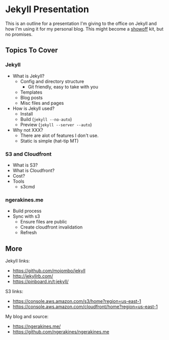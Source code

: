 # Jekyll Presentation

This is an outline for a presentation I'm giving to the office on Jekyll and how I'm using it for my personal blog. This might become a [showoff](https://github.com/schacon/showoff) kit, but no promises.

## Topics To Cover

### Jekyll

* What is Jekyll?
  * Config and directory structure
    * Git friendly, easy to take with you 
  * Templates
  * Blog posts
  * Misc files and pages
* How is Jekyll used?
  * Install
  * Build (`jekyll --no-auto`)
  * Preview (`jekyll --server --auto`)
* Why not XXX?
  * There are alot of features I don't use.
  * Static is simple (hat-tip MT)

### S3 and Cloudfront

* What is S3?
* What is Cloudfront?
* Cost?
* Tools
  * s3cmd

### ngerakines.me

* Build process
* Sync with s3
  * Ensure files are public
  * Create cloudfront invalidation
  * Refresh

## More

Jekyll links:

* https://github.com/mojombo/jekyll
* http://jekyllrb.com/
* https://pinboard.in/t:jekyll/

S3 links:

* https://console.aws.amazon.com/s3/home?region=us-east-1
* https://console.aws.amazon.com/cloudfront/home?region=us-east-1

My blog and source:

* https://ngerakines.me/
* https://github.com/ngerakines/ngerakines.me
